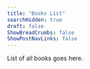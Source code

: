 ```yaml
---
title: "Books List"
searchHidden: true
draft: false
ShowBreadCrumbs: false
ShowPostNavLinks: false
---
```


List of all books goes here.